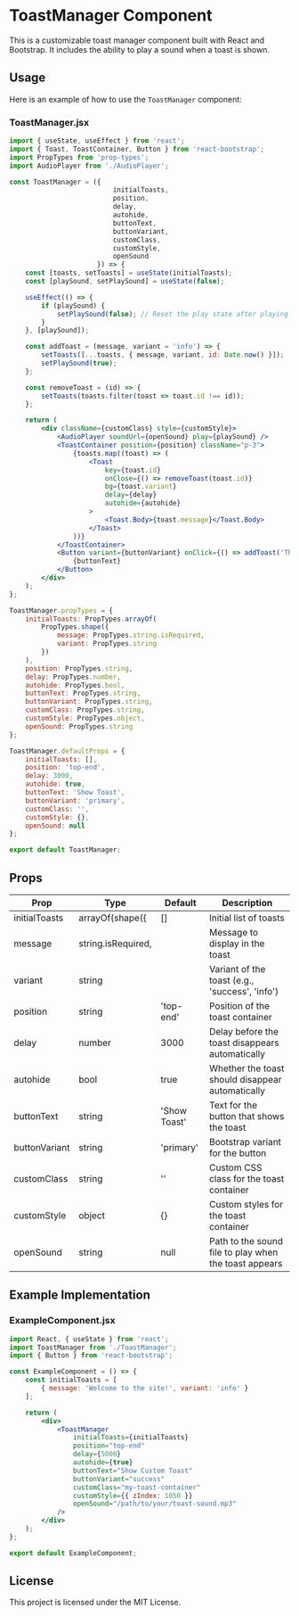 
# ToastManager Component

This is a customizable toast manager component built with React and Bootstrap. It includes the ability to play a sound when a toast is shown.

## Usage

Here is an example of how to use the `ToastManager` component:

### ToastManager.jsx

```jsx
import { useState, useEffect } from 'react';
import { Toast, ToastContainer, Button } from 'react-bootstrap';
import PropTypes from 'prop-types';
import AudioPlayer from './AudioPlayer';

const ToastManager = ({
                          initialToasts,
                          position,
                          delay,
                          autohide,
                          buttonText,
                          buttonVariant,
                          customClass,
                          customStyle,
                          openSound
                      }) => {
    const [toasts, setToasts] = useState(initialToasts);
    const [playSound, setPlaySound] = useState(false);

    useEffect(() => {
        if (playSound) {
            setPlaySound(false); // Reset the play state after playing the sound
        }
    }, [playSound]);

    const addToast = (message, variant = 'info') => {
        setToasts([...toasts, { message, variant, id: Date.now() }]);
        setPlaySound(true);
    };

    const removeToast = (id) => {
        setToasts(toasts.filter(toast => toast.id !== id));
    };

    return (
        <div className={customClass} style={customStyle}>
            <AudioPlayer soundUrl={openSound} play={playSound} />
            <ToastContainer position={position} className="p-3">
                {toasts.map((toast) => (
                    <Toast
                        key={toast.id}
                        onClose={() => removeToast(toast.id)}
                        bg={toast.variant}
                        delay={delay}
                        autohide={autohide}
                    >
                        <Toast.Body>{toast.message}</Toast.Body>
                    </Toast>
                ))}
            </ToastContainer>
            <Button variant={buttonVariant} onClick={() => addToast('This is a toast message!', 'success')}>
                {buttonText}
            </Button>
        </div>
    );
};

ToastManager.propTypes = {
    initialToasts: PropTypes.arrayOf(
        PropTypes.shape({
            message: PropTypes.string.isRequired,
            variant: PropTypes.string
        })
    ),
    position: PropTypes.string,
    delay: PropTypes.number,
    autohide: PropTypes.bool,
    buttonText: PropTypes.string,
    buttonVariant: PropTypes.string,
    customClass: PropTypes.string,
    customStyle: PropTypes.object,
    openSound: PropTypes.string
};

ToastManager.defaultProps = {
    initialToasts: [],
    position: 'top-end',
    delay: 3000,
    autohide: true,
    buttonText: 'Show Toast',
    buttonVariant: 'primary',
    customClass: '',
    customStyle: {},
    openSound: null
};

export default ToastManager;
```

## Props

| Prop         | Type                               | Default  | Description                                           |
|--------------|------------------------------------|----------|-------------------------------------------------------|
| initialToasts| arrayOf(shape({                    | []       | Initial list of toasts                                |
| message      | string.isRequired,                 |          | Message to display in the toast                       |
| variant      | string                             |          | Variant of the toast (e.g., 'success', 'info')        |
| position     | string                             | 'top-end'| Position of the toast container                       |
| delay        | number                             | 3000     | Delay before the toast disappears automatically       |
| autohide     | bool                               | true     | Whether the toast should disappear automatically      |
| buttonText   | string                             | 'Show Toast'| Text for the button that shows the toast              |
| buttonVariant| string                             | 'primary'| Bootstrap variant for the button                      |
| customClass  | string                             | ''       | Custom CSS class for the toast container              |
| customStyle  | object                             | {}       | Custom styles for the toast container                 |
| openSound    | string                             | null     | Path to the sound file to play when the toast appears |

## Example Implementation

### ExampleComponent.jsx

```jsx
import React, { useState } from 'react';
import ToastManager from './ToastManager';
import { Button } from 'react-bootstrap';

const ExampleComponent = () => {
    const initialToasts = [
        { message: 'Welcome to the site!', variant: 'info' }
    ];

    return (
        <div>
            <ToastManager
                initialToasts={initialToasts}
                position="top-end"
                delay={5000}
                autohide={true}
                buttonText="Show Custom Toast"
                buttonVariant="success"
                customClass="my-toast-container"
                customStyle={{ zIndex: 1050 }}
                openSound="/path/to/your/toast-sound.mp3"
            />
        </div>
    );
};

export default ExampleComponent;
```

## License

This project is licensed under the MIT License.
